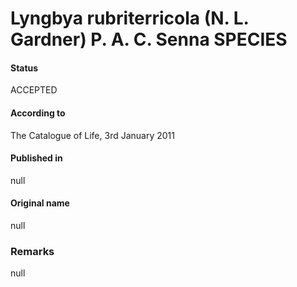Lyngbya rubriterricola (N. L. Gardner) P. A. C. Senna SPECIES
=======

#### Status
ACCEPTED

#### According to
The Catalogue of Life, 3rd January 2011

#### Published in
null

#### Original name
null

### Remarks
null